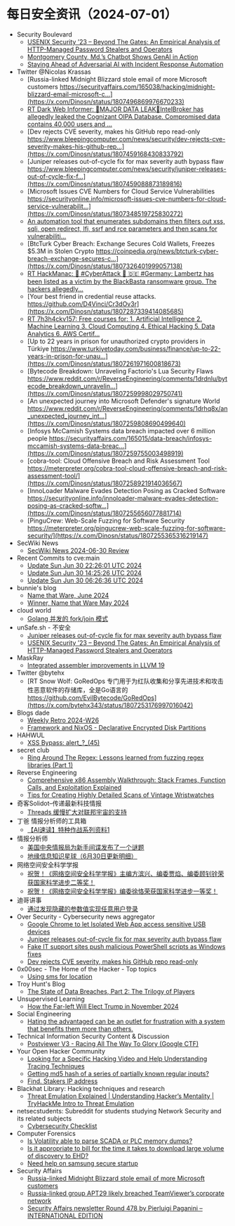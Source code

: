 # 每日安全资讯（2024-07-01）

- Security Boulevard
  - [USENIX Security ’23 – Beyond The Gates: An Empirical Analysis of HTTP-Managed Password Stealers and Operators](https://securityboulevard.com/2024/06/usenix-security-23-beyond-the-gates-an-empirical-analysis-of-http-managed-password-stealers-and-operators/)
  - [Montgomery County, Md.’s Chatbot Shows GenAI in Action](https://securityboulevard.com/2024/06/montgomery-county-md-s-chatbot-shows-genai-in-action/)
  - [Staying Ahead of Adversarial AI with Incident Response Automation](https://securityboulevard.com/2024/06/staying-ahead-of-adversarial-ai-with-incident-response-automation/)
- Twitter @Nicolas Krassas
  - [Russia-linked Midnight Blizzard stole email of more Microsoft customers https://securityaffairs.com/165038/hacking/midnight-blizzard-email-microsoft-c...](https://x.com/Dinosn/status/1807496869976670233)
  - [RT Dark Web Informer: 🚨MAJOR DATA LEAK🚨IntelBroker has allegedly leaked the Cognizant OIPA Database. Compromised data contains 40,000 users and ...](https://x.com/Dinosn/status/1807495763749949710)
  - [Dev rejects CVE severity, makes his GitHub repo read-only https://www.bleepingcomputer.com/news/security/dev-rejects-cve-severity-makes-his-github-rep...](https://x.com/Dinosn/status/1807459168430833792)
  - [Juniper releases out-of-cycle fix for max severity auth bypass flaw https://www.bleepingcomputer.com/news/security/juniper-releases-out-of-cycle-fix-f...](https://x.com/Dinosn/status/1807459088873189816)
  - [Microsoft Issues CVE Numbers for Cloud Service Vulnerabilities https://securityonline.info/microsoft-issues-cve-numbers-for-cloud-service-vulnerabilit...](https://x.com/Dinosn/status/1807348519725830272)
  - [An automation tool that enumerates subdomains then filters out xss, sqli, open redirect, lfi, ssrf and rce parameters and then scans for vulnerabiliti...](https://x.com/Dinosn/status/1807330321492234607)
  - [BtcTurk Cyber Breach: Exchange Secures Cold Wallets, Freezes $5.3M in Stolen Crypto https://coinpedia.org/news/btcturk-cyber-breach-exchange-secures-c...](https://x.com/Dinosn/status/1807326401999057138)
  - [RT HackManac: 🚨 #CyberAttack 🚨 🇩🇪 #Germany: Lambertz has been listed as a victim by the BlackBasta ransomware group. The hackers allegedly...](https://x.com/Dinosn/status/1807308981137784948)
  - [Your best friend in credential reuse attacks. https://github.com/D4Vinci/Cr3dOv3r](https://x.com/Dinosn/status/1807287339414085685)
  - [RT 7h3h4ckv157: Free courses for: 1. Artificial Intelligence 2. Machine Learning 3. Cloud Computing 4. Ethical Hacking 5. Data Analytics 6. AWS Certif...](https://x.com/Dinosn/status/1807308736316252340)
  - [Up to 22 years in prison for unauthorized crypto providers in Türkiye https://www.turkiyetoday.com/business/finance/up-to-22-years-in-prison-for-unau...](https://x.com/Dinosn/status/1807261971600818673)
  - [Bytecode Breakdown: Unraveling Factorio's Lua Security Flaws https://www.reddit.com/r/ReverseEngineering/comments/1drdnlu/bytecode_breakdown_unravelin...](https://x.com/Dinosn/status/1807259998029750741)
  - [An unexpected journey into Microsoft Defender's signature World https://www.reddit.com/r/ReverseEngineering/comments/1drhq8x/an_unexpected_journey_int...](https://x.com/Dinosn/status/1807259808690499640)
  - [Infosys McCamish Systems data breach impacted over 6 million people https://securityaffairs.com/165015/data-breach/infosys-mccamish-systems-data-breac...](https://x.com/Dinosn/status/1807259755003498919)
  - [cobra-tool: Cloud Offensive Breach and Risk Assessment Tool https://meterpreter.org/cobra-tool-cloud-offensive-breach-and-risk-assessment-tool/](https://x.com/Dinosn/status/1807258921914036567)
  - [InnoLoader Malware Evades Detection Posing as Cracked Software https://securityonline.info/innoloader-malware-evades-detection-posing-as-cracked-softw...](https://x.com/Dinosn/status/1807255656077881714)
  - [PinguCrew: Web-Scale Fuzzing for Software Security https://meterpreter.org/pingucrew-web-scale-fuzzing-for-software-security/](https://x.com/Dinosn/status/1807255365316219147)
- SecWiki News
  - [SecWiki News 2024-06-30 Review](http://www.sec-wiki.com/?2024-06-30)
- Recent Commits to cve:main
  - [Update Sun Jun 30 22:26:01 UTC 2024](https://github.com/trickest/cve/commit/337e5e373c1218981ff14bf88df32643692d0f8b)
  - [Update Sun Jun 30 14:25:26 UTC 2024](https://github.com/trickest/cve/commit/223874d7ee21d789de966fc2e7cf4794cf9c473b)
  - [Update Sun Jun 30 06:26:36 UTC 2024](https://github.com/trickest/cve/commit/4f0cce37c20a31b0b9f13d099cad58d4b7d6c5b4)
- bunnie's blog
  - [Name that Ware, June 2024](https://www.bunniestudios.com/blog/2024/name-that-ware-june-2024/)
  - [Winner, Name that Ware May 2024](https://www.bunniestudios.com/blog/2024/winner-name-that-ware-may-2024/)
- cloud world
  - [Golang 并发的  fork/join 模式](https://cloudsjhan.github.io/2024/06/30/Golang-%E5%B9%B6%E5%8F%91%E7%9A%84-fork-join-%E6%A8%A1%E5%BC%8F/)
- unSafe.sh - 不安全
  - [Juniper releases out-of-cycle fix for max severity auth bypass flaw](https://buaq.net/go-247999.html)
  - [USENIX Security ’23 – Beyond The Gates: An Empirical Analysis of HTTP-Managed Password Stealers and Operators](https://buaq.net/go-248007.html)
- MaskRay
  - [Integrated assembler improvements in LLVM 19](https://maskray.me/blog/2024-06-30-integrated-assembler-improvements-in-llvm-19)
- Twitter @bytehx
  - [RT Snow Wolf: GoRedOps 专门用于为红队收集和分享先进技术和攻击性恶意软件的存储库，全是Go语言的 https://github.com/EvilBytecode/GoRedOps](https://x.com/bytehx343/status/1807253176997016042)
- Blogs  dade
  - [Weekly Retro 2024-W26](https://0xda.de/blog/2024/06/weekly-retro-2024-w26/)
  - [Framework and NixOS - Declarative Encrypted Disk Partitions](https://0xda.de/blog/2024/06/framework-and-nixos-declarative-encrypted-disk-partitions/)
- HAHWUL
  - [XSS Bypass: alert_?_(45)](https://www.hahwul.com/2024/06/30/xss-bypass-something-between-function-name-and-parentheses/)
- secret club
  - [Ring Around The Regex: Lessons learned from fuzzing regex libraries (Part 1)](https://secret.club/2024/06/30/ring-around-the-regex-1.html)
- Reverse Engineering
  - [Comprehensive x86 Assembly Walkthrough: Stack Frames, Function Calls, and Exploitation Explained](https://www.reddit.com/r/ReverseEngineering/comments/1dseijq/comprehensive_x86_assembly_walkthrough_stack/)
  - [Tips for Creating Highly Detailed Scans of Vintage Wristwatches](https://www.reddit.com/r/ReverseEngineering/comments/1dscwwn/tips_for_creating_highly_detailed_scans_of/)
- 奇客Solidot–传递最新科技情报
  - [Threads 缓慢扩大对联邦宇宙的支持](https://www.solidot.org/story?sid=78564)
- 丁爸 情报分析师的工具箱
  - [【AI速读】特种作战系列资料1](https://mp.weixin.qq.com/s?__biz=MzI2MTE0NTE3Mw==&mid=2651144679&idx=1&sn=375ad39ed92c64a24a4692a54b60028e&chksm=f1af36ddc6d8bfcbf816e705ed4b8837e1479df2d6964d7f322aefa82e831972d21b05abffac&scene=58&subscene=0#rd)
- 情报分析师
  - [美国中央情报局为新手间谍发布了一个谜题](https://mp.weixin.qq.com/s?__biz=MzA3Mjc1MTkwOA==&mid=2650551746&idx=1&sn=ea49f8c94354a6f4d6d4dbd53a9a7872&chksm=87111b89b066929f6aa061952b1e134a4f13c568f0c33f860c97d5c6761530e00116a55afdf8&scene=58&subscene=0#rd)
  - [地缘信息知识星球（6月30日更新明细）](https://mp.weixin.qq.com/s?__biz=MzA3Mjc1MTkwOA==&mid=2650551746&idx=2&sn=f15b79f6175254675bab24bdc7ffd0b4&chksm=87111b89b066929f5d8c93e657b0011c2f6ee4462a33647491ece73ae39df20acfa334299f51&scene=58&subscene=0#rd)
- 网络空间安全科学学报
  - [祝贺！《网络空间安全科学学报》主编方滨兴、编委贾焰、编委顾钊铨荣获国家科学进步二等奖！](https://mp.weixin.qq.com/s?__biz=MzI0NjU2NDMwNQ==&mid=2247500864&idx=1&sn=5fa4ff19d6cf71bb9d00bbeac1415f28&chksm=e9bfd0fedec859e81c28d2d3b0b9e7e89fff60d7ca255d0b56989d92cacc225d2fc29aad26a2&scene=58&subscene=0#rd)
  - [祝贺！《网络空间安全科学学报》编委徐恪荣获国家科学进步一等奖！](https://mp.weixin.qq.com/s?__biz=MzI0NjU2NDMwNQ==&mid=2247500864&idx=2&sn=a5c6009ce7bb1df2afe1a18518d96940&chksm=e9bfd0fedec859e801fa08f1d378d415354605fc7802b36e5679949860bd5b999e243ac12193&scene=58&subscene=0#rd)
- 迪哥讲事
  - [通过发现隐藏的参数值实现任意用户登录](https://mp.weixin.qq.com/s?__biz=MzIzMTIzNTM0MA==&mid=2247495081&idx=1&sn=bbedbdda8aebf0ca497b07f09fc53498&chksm=e8a5e7cadfd26edc5f2ff86366a9eb69fa225574d4579f264b1d06b8802ab03d228e05798737&scene=58&subscene=0#rd)
- Over Security - Cybersecurity news aggregator
  - [Google Chrome to let Isolated Web App access sensitive USB devices](https://www.bleepingcomputer.com/news/google/google-chrome-to-let-isolated-web-app-access-sensitive-usb-devices/)
  - [Juniper releases out-of-cycle fix for max severity auth bypass flaw](https://www.bleepingcomputer.com/news/security/juniper-releases-out-of-cycle-fix-for-max-severity-auth-bypass-flaw/)
  - [Fake IT support sites push malicious PowerShell scripts as Windows fixes](https://www.bleepingcomputer.com/news/security/fake-it-support-sites-push-malicious-powershell-scripts-as-windows-fixes/)
  - [Dev rejects CVE severity, makes his GitHub repo read-only](https://www.bleepingcomputer.com/news/security/dev-rejects-cve-severity-makes-his-github-repo-read-only/)
- 0x00sec - The Home of the Hacker - Top topics
  - [Using sms for location](https://0x00sec.org/t/using-sms-for-location/41153)
- Troy Hunt's Blog
  - [The State of Data Breaches, Part 2: The Trilogy of Players](https://www.troyhunt.com/the-state-of-data-breaches-part-2-the-trilogy-of-players/)
- Unsupervised Learning
  - [How the Far-left Will Elect Trump in November 2024](https://danielmiessler.com/p/farleft-will-elect-trump-november-2024)
- Social Engineering
  - [Hating the advantaged can be an outlet for frustration with a system that benefits them more than others.](https://www.reddit.com/r/SocialEngineering/comments/1dsdkhy/hating_the_advantaged_can_be_an_outlet_for/)
- Technical Information Security Content & Discussion
  - [Postviewer V3 - Racing All The Way To Glory (Google CTF)](https://www.reddit.com/r/netsec/comments/1dsb9ri/postviewer_v3_racing_all_the_way_to_glory_google/)
- Your Open Hacker Community
  - [Looking for a Specific Hacking Video and Help Understanding Tracing Techniques](https://www.reddit.com/r/HowToHack/comments/1ds19ex/looking_for_a_specific_hacking_video_and_help/)
  - [Getting md5 hash of a series of partially known regular inputs?](https://www.reddit.com/r/HowToHack/comments/1dros58/getting_md5_hash_of_a_series_of_partially_known/)
  - [Find. Stakers IP address](https://www.reddit.com/r/HowToHack/comments/1drud67/find_stakers_ip_address/)
- Blackhat Library: Hacking techniques and research
  - [Threat Emulation Explained | Understanding Hacker’s Mentality | TryHackMe Intro to Threat Emulation](https://www.reddit.com/r/blackhat/comments/1ds1b6u/threat_emulation_explained_understanding_hackers/)
- netsecstudents: Subreddit for students studying Network Security and its related subjects
  - [Cybersecurity Checklist](https://www.reddit.com/r/netsecstudents/comments/1ds6csd/cybersecurity_checklist/)
- Computer Forensics
  - [Is Volatility able to parse SCADA or PLC memory dumps?](https://www.reddit.com/r/computerforensics/comments/1drp40x/is_volatility_able_to_parse_scada_or_plc_memory/)
  - [Is it appropriate to bill for the time it takes to download large volume of discovery to EHD?](https://www.reddit.com/r/computerforensics/comments/1drsos7/is_it_appropriate_to_bill_for_the_time_it_takes/)
  - [Need help on samsung secure startup](https://www.reddit.com/r/computerforensics/comments/1drq98p/need_help_on_samsung_secure_startup/)
- Security Affairs
  - [Russia-linked Midnight Blizzard stole email of more Microsoft customers](https://securityaffairs.com/165038/hacking/midnight-blizzard-email-microsoft-customers.html)
  - [Russia-linked group APT29 likely breached TeamViewer’s corporate network](https://securityaffairs.com/165025/hacking/russia-linked-group-apt29-teamviewer.html)
  - [Security Affairs newsletter Round 478 by Pierluigi Paganini – INTERNATIONAL EDITION](https://securityaffairs.com/165020/breaking-news/security-affairs-newsletter-round-478-by-pierluigi-paganini-international-edition.html)
